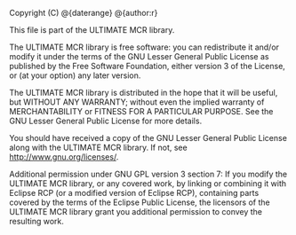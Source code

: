 Copyright (C) @{daterange} @{author:r}

This file is part of the ULTIMATE MCR library.

The ULTIMATE MCR library is free software: you can redistribute it and/or modify
it under the terms of the GNU Lesser General Public License as published
by the Free Software Foundation, either version 3 of the License, or
(at your option) any later version.

The ULTIMATE MCR library is distributed in the hope that it will be useful,
but WITHOUT ANY WARRANTY; without even the implied warranty of
MERCHANTABILITY or FITNESS FOR A PARTICULAR PURPOSE.  See the
GNU Lesser General Public License for more details.

You should have received a copy of the GNU Lesser General Public License
along with the ULTIMATE MCR library. If not, see <http://www.gnu.org/licenses/>.

Additional permission under GNU GPL version 3 section 7:
If you modify the ULTIMATE MCR library, or any covered work, by linking
or combining it with Eclipse RCP (or a modified version of Eclipse RCP), 
containing parts covered by the terms of the Eclipse Public License, the 
licensors of the ULTIMATE MCR library grant you additional permission 
to convey the resulting work.
